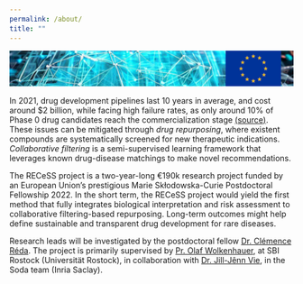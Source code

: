 ```yaml
---
permalink: /about/
title: ""
---
```


<img class="page__hero-image" src="/assets/images/header+EU_rescale.jpg" alt="{{ site.title }}">

In 2021, drug development pipelines last 10 years in average, and cost around $2 billion, while facing high failure rates, as only around 10% of Phase 0 drug candidates reach the commercialization stage [(source)](https://doi.org/10.1016/j.apsb.2022.02.002). These issues can be mitigated through *drug repurposing*, where existent compounds are systematically screened for new therapeutic indications. *Collaborative filtering* is a semi-supervised learning framework that leverages known drug-disease matchings to make novel recommendations. 

The RECeSS project is a two-year-long €190k research project funded by an European Union’s prestigious Marie Skłodowska-Curie Postdoctoral Fellowship 2022. In the short term, the RECeSS project would yield the first method that fully integrates biological interpretation and risk assessment to collaborative filtering-based repurposing. Long-term outcomes might help define sustainable and transparent drug development for rare diseases.

Research leads will be investigated by the postdoctoral fellow [Dr. Clémence Réda](https://clreda.github.io/). The project is primarily supervised by [Pr. Olaf Wolkenhauer](https://www.sbi.uni-rostock.de/team/detail/prof-olaf-wolkenhauer), at SBI Rostock (Universität Rostock), in collaboration with [Dr. Jill-Jênn Vie](https://jjv.ie/), in the Soda team (Inria Saclay).